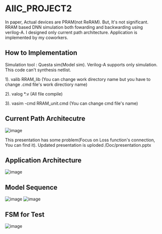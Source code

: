 # AIIC_PROJECT2
In paper, Actual devices are PRAM(not ReRAM). But, It's not significant.
RRAM based DNN simulation both fowarding and backwarding using verilog-A.
I designed only current path architecture. Application is implemented by my coworkers.

## How to Implementation
Simulation tool : Questa sim(Model sim). Verilog-A supports only simulation. This code can't synthesis netlist.

1). valib RRAM_lib (You can change work directory name but you have to change .cmd file's work directiory name)

2). valog *.v (All file compile)

3). vasim -cmd RRAM_unit.cmd (You can change cmd file's name)

## Current Path Architecutre
![image](https://user-images.githubusercontent.com/109369687/204360414-39a79b8f-842f-4891-a162-0ff270cb142d.png)

This presentation has some problem(Focus on Loss function's connection, You can find it). Updated presentation is uploded /Doc/presentation.pptx
## Application Architecture
![image](https://user-images.githubusercontent.com/109369687/204360681-de30c5bc-4ecd-4a9f-9f31-124859808208.png)

## Model Sequence
![image](https://user-images.githubusercontent.com/109369687/204360818-f0357d3c-84eb-4749-b586-2755a47b08b4.png)
![image](https://user-images.githubusercontent.com/109369687/204360913-465b83cb-d232-4462-ad06-94c84df69a76.png)

## FSM for Test
![image](https://user-images.githubusercontent.com/109369687/204361054-f372e1b7-21ca-4807-9a80-320caa900daa.png)
